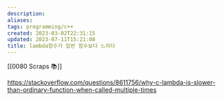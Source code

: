 ```yaml
---
description:
aliases: 
tags: programming/c++ 
created: 2023-03-02T22:31:15
updated: 2023-07-11T15:21:08
title: lambda함수가 일반 함수보다 느리다
---
```

[[0080 Scraps 📚]]

https://stackoverflow.com/questions/8611756/why-c-lambda-is-slower-than-ordinary-function-when-called-multiple-times
